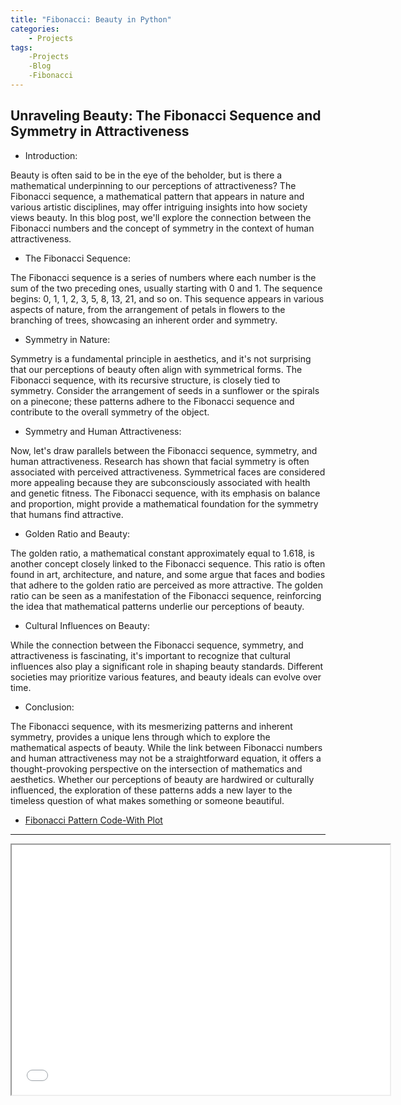 ```yaml
---
title: "Fibonacci: Beauty in Python"
categories:
    - Projects
tags:
    -Projects
    -Blog
    -Fibonacci
---
```


## Unraveling Beauty: The Fibonacci Sequence and Symmetry in Attractiveness

- Introduction:

Beauty is often said to be in the eye of the beholder, but is there a mathematical underpinning to our perceptions of attractiveness? The Fibonacci sequence, a mathematical pattern that appears in nature and various artistic disciplines, may offer intriguing insights into how society views beauty. In this blog post, we'll explore the connection between the Fibonacci numbers and the concept of symmetry in the context of human attractiveness.

- The Fibonacci Sequence:

The Fibonacci sequence is a series of numbers where each number is the sum of the two preceding ones, usually starting with 0 and 1. The sequence begins: 0, 1, 1, 2, 3, 5, 8, 13, 21, and so on. This sequence appears in various aspects of nature, from the arrangement of petals in flowers to the branching of trees, showcasing an inherent order and symmetry.

- Symmetry in Nature:

Symmetry is a fundamental principle in aesthetics, and it's not surprising that our perceptions of beauty often align with symmetrical forms. The Fibonacci sequence, with its recursive structure, is closely tied to symmetry. Consider the arrangement of seeds in a sunflower or the spirals on a pinecone; these patterns adhere to the Fibonacci sequence and contribute to the overall symmetry of the object.

- Symmetry and Human Attractiveness:

Now, let's draw parallels between the Fibonacci sequence, symmetry, and human attractiveness. Research has shown that facial symmetry is often associated with perceived attractiveness. Symmetrical faces are considered more appealing because they are subconsciously associated with health and genetic fitness. The Fibonacci sequence, with its emphasis on balance and proportion, might provide a mathematical foundation for the symmetry that humans find attractive.

- Golden Ratio and Beauty:

The golden ratio, a mathematical constant approximately equal to 1.618, is another concept closely linked to the Fibonacci sequence. This ratio is often found in art, architecture, and nature, and some argue that faces and bodies that adhere to the golden ratio are perceived as more attractive. The golden ratio can be seen as a manifestation of the Fibonacci sequence, reinforcing the idea that mathematical patterns underlie our perceptions of beauty.

- Cultural Influences on Beauty:

While the connection between the Fibonacci sequence, symmetry, and attractiveness is fascinating, it's important to recognize that cultural influences also play a significant role in shaping beauty standards. Different societies may prioritize various features, and beauty ideals can evolve over time.

- Conclusion:

The Fibonacci sequence, with its mesmerizing patterns and inherent symmetry, provides a unique lens through which to explore the mathematical aspects of beauty. While the link between Fibonacci numbers and human attractiveness may not be a straightforward equation, it offers a thought-provoking perspective on the intersection of mathematics and aesthetics. Whether our perceptions of beauty are hardwired or culturally influenced, the exploration of these patterns adds a new layer to the timeless question of what makes something or someone beautiful.


+ [Fibonacci Pattern Code-With Plot](https://sagecell.sagemath.org/?z=eJyVTkEKwkAQuxf2D7kIu6jQ1pvQX3gTKbXO6kA7W6Zb_b4W99gi5hKSkMx4DT0i98QR3A9BY1Imu5GH52uQpm25VmonHflJVtzRZPiAPaSqcgSduUjuDKU4qUC-TlKLW_vCYbsSlc5kg7JEe17-A34-DRZoI3eyZe4uPzsbHFZ64yO8bMdjrIcu_D2ww0kncu4Nbalu3A==&lang=sage&interacts=eJyLjgUAARUAuQ==)
---

<iframe width="120%" height="400px" src="../../fibonacci.html">